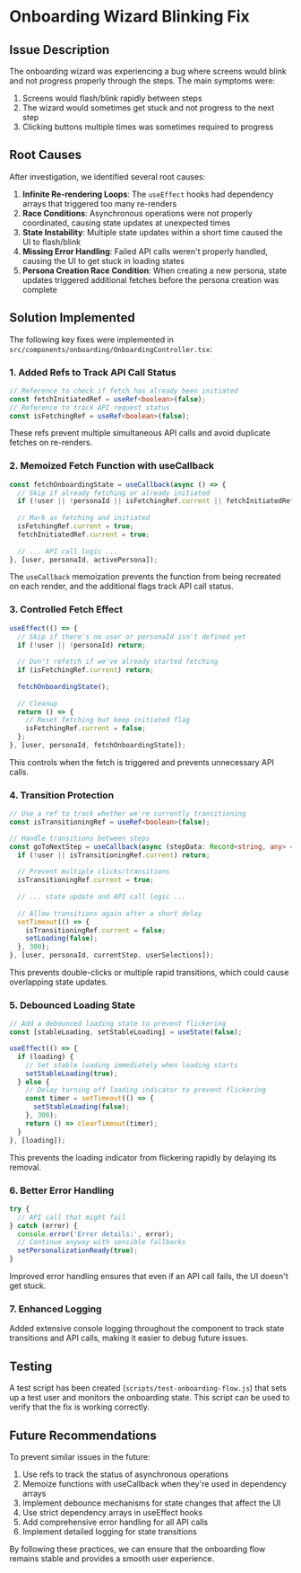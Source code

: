 # Onboarding Wizard Blinking Fix

## Issue Description

The onboarding wizard was experiencing a bug where screens would blink and not progress properly through the steps. The main symptoms were:

1. Screens would flash/blink rapidly between steps
2. The wizard would sometimes get stuck and not progress to the next step
3. Clicking buttons multiple times was sometimes required to progress

## Root Causes

After investigation, we identified several root causes:

1. **Infinite Re-rendering Loops**: The `useEffect` hooks had dependency arrays that triggered too many re-renders
2. **Race Conditions**: Asynchronous operations were not properly coordinated, causing state updates at unexpected times
3. **State Instability**: Multiple state updates within a short time caused the UI to flash/blink
4. **Missing Error Handling**: Failed API calls weren't properly handled, causing the UI to get stuck in loading states
5. **Persona Creation Race Condition**: When creating a new persona, state updates triggered additional fetches before the persona creation was complete

## Solution Implemented

The following key fixes were implemented in `src/components/onboarding/OnboardingController.tsx`:

### 1. Added Refs to Track API Call Status

```typescript
// Reference to check if fetch has already been initiated
const fetchInitiatedRef = useRef<boolean>(false);
// Reference to track API request status
const isFetchingRef = useRef<boolean>(false);
```

These refs prevent multiple simultaneous API calls and avoid duplicate fetches on re-renders.

### 2. Memoized Fetch Function with useCallback

```typescript
const fetchOnboardingState = useCallback(async () => {
  // Skip if already fetching or already initiated
  if (!user || !personaId || isFetchingRef.current || fetchInitiatedRef.current) return;
  
  // Mark as fetching and initiated
  isFetchingRef.current = true;
  fetchInitiatedRef.current = true;
  
  // ... API call logic ...
}, [user, personaId, activePersona]);
```

The `useCallback` memoization prevents the function from being recreated on each render, and the additional flags track API call status.

### 3. Controlled Fetch Effect

```typescript
useEffect(() => {
  // Skip if there's no user or personaId isn't defined yet
  if (!user || !personaId) return;
  
  // Don't refetch if we've already started fetching
  if (isFetchingRef.current) return;
  
  fetchOnboardingState();
  
  // Cleanup
  return () => {
    // Reset fetching but keep initiated flag
    isFetchingRef.current = false;
  };
}, [user, personaId, fetchOnboardingState]);
```

This controls when the fetch is triggered and prevents unnecessary API calls.

### 4. Transition Protection

```typescript
// Use a ref to track whether we're currently transitioning
const isTransitioningRef = useRef<boolean>(false);

// Handle transitions between steps
const goToNextStep = useCallback(async (stepData: Record<string, any> = {}) => {
  if (!user || isTransitioningRef.current) return;
  
  // Prevent multiple clicks/transitions
  isTransitioningRef.current = true;
  
  // ... state update and API call logic ...
  
  // Allow transitions again after a short delay
  setTimeout(() => {
    isTransitioningRef.current = false;
    setLoading(false);
  }, 300);
}, [user, personaId, currentStep, userSelections]);
```

This prevents double-clicks or multiple rapid transitions, which could cause overlapping state updates.

### 5. Debounced Loading State

```typescript
// Add a debounced loading state to prevent flickering
const [stableLoading, setStableLoading] = useState(false);

useEffect(() => {
  if (loading) {
    // Set stable loading immediately when loading starts
    setStableLoading(true);
  } else {
    // Delay turning off loading indicator to prevent flickering
    const timer = setTimeout(() => {
      setStableLoading(false);
    }, 300);
    return () => clearTimeout(timer);
  }
}, [loading]);
```

This prevents the loading indicator from flickering rapidly by delaying its removal.

### 6. Better Error Handling

```typescript
try {
  // API call that might fail
} catch (error) {
  console.error('Error details:', error);
  // Continue anyway with sensible fallbacks
  setPersonalizationReady(true);
}
```

Improved error handling ensures that even if an API call fails, the UI doesn't get stuck.

### 7. Enhanced Logging

Added extensive console logging throughout the component to track state transitions and API calls, making it easier to debug future issues.

## Testing

A test script has been created (`scripts/test-onboarding-flow.js`) that sets up a test user and monitors the onboarding state. This script can be used to verify that the fix is working correctly.

## Future Recommendations

To prevent similar issues in the future:

1. Use refs to track the status of asynchronous operations
2. Memoize functions with useCallback when they're used in dependency arrays
3. Implement debounce mechanisms for state changes that affect the UI
4. Use strict dependency arrays in useEffect hooks
5. Add comprehensive error handling for all API calls
6. Implement detailed logging for state transitions

By following these practices, we can ensure that the onboarding flow remains stable and provides a smooth user experience.
